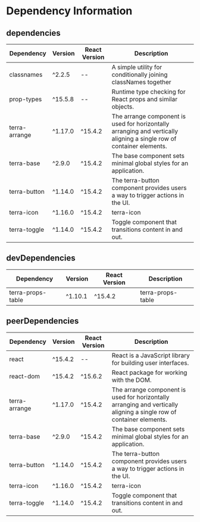 # Dependency Information

## dependencies
| Dependency | Version | React Version | Description |
|-|-|-|-|
| classnames | ^2.2.5 | -- | A simple utility for conditionally joining classNames together |
| prop-types | ^15.5.8 | -- | Runtime type checking for React props and similar objects. |
| terra-arrange | ^1.17.0 | ^15.4.2 | The arrange component is used for horizontally arranging and vertically aligning a single row of container elements. |
| terra-base | ^2.9.0 | ^15.4.2 | The base component sets minimal global styles for an application. |
| terra-button | ^1.14.0 | ^15.4.2 | The terra-button component provides users a way to trigger actions in the UI. |
| terra-icon | ^1.16.0 | ^15.4.2 | terra-icon |
| terra-toggle | ^1.14.0 | ^15.4.2 | Toggle component that transitions content in and out. |

## devDependencies
| Dependency | Version | React Version | Description |
|-|-|-|-|
| terra-props-table | ^1.10.1 | ^15.4.2 | terra-props-table |

## peerDependencies
| Dependency | Version | React Version | Description |
|-|-|-|-|
| react | ^15.4.2 | -- | React is a JavaScript library for building user interfaces. |
| react-dom | ^15.4.2 | ^15.6.2 | React package for working with the DOM. |
| terra-arrange | ^1.17.0 | ^15.4.2 | The arrange component is used for horizontally arranging and vertically aligning a single row of container elements. |
| terra-base | ^2.9.0 | ^15.4.2 | The base component sets minimal global styles for an application. |
| terra-button | ^1.14.0 | ^15.4.2 | The terra-button component provides users a way to trigger actions in the UI. |
| terra-icon | ^1.16.0 | ^15.4.2 | terra-icon |
| terra-toggle | ^1.14.0 | ^15.4.2 | Toggle component that transitions content in and out. |

